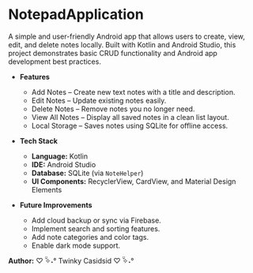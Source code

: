 ﻿# NotepadApplication

A simple and user-friendly Android app that allows users to create, view, edit, and delete notes locally. Built with Kotlin and Android Studio, this project demonstrates basic CRUD functionality and Android app development best practices.

- **Features**
  - Add Notes – Create new text notes with a title and description.  
  - Edit Notes – Update existing notes easily.  
  - Delete Notes – Remove notes you no longer need.  
  - View All Notes – Display all saved notes in a clean list layout.  
  - Local Storage – Saves notes using SQLite for offline access.  

- **Tech Stack**
  - **Language:** Kotlin  
  - **IDE:** Android Studio  
  - **Database:** SQLite (via `NoteHelper`)  
  - **UI Components:** RecyclerView, CardView, and Material Design Elements  

- **Future Improvements**
  - Add cloud backup or sync via Firebase.  
  - Implement search and sorting features.  
  - Add note categories and color tags.  
  - Enable dark mode support.  


**Author:**   ♡ ̆̈✧˖° Twinky Casidsid ♡ ̆̈✧˖°




